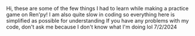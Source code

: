 Hi, these are some of the few things I had to learn while making a practice game on Ren'py!
I am also quite slow in coding so everything here is simplified as possible for understanding
If you have any problems with my code, don't ask me because I don't know what I'm doing lol
7/2/2024
